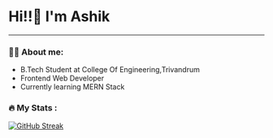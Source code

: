 # Hi!!:raising_hand: I'm Ashik

---

### :man_technologist: About me:

- B.Tech Student at College Of Engineering,Trivandrum
- Frontend Web Developer
- Currently learning MERN Stack

### :fire: My Stats :

[![GitHub Streak](https://github-readme-streak-stats.herokuapp.com?user=Ashik-Jose)](https://git.io/streak-stats)

